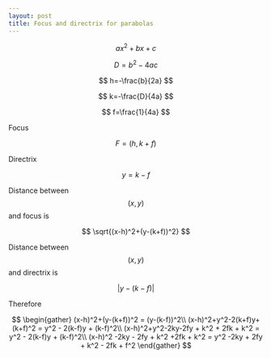 ```yaml
---
layout: post
title: Focus and directrix for parabolas
---
```


$$
ax^2+bx+c
$$

$$
D=b^2-4ac
$$

$$
h=-\frac{b}{2a}
$$

$$
k=-\frac{D}{4a}
$$

$$
f=\frac{1}{4a}
$$

Focus

$$
F=(h,k+f)
$$

Directrix

$$
y=k-f
$$

Distance between $$(x,y)$$ and focus is

$$
\sqrt{(x-h)^2+(y-(k+f))^2}
$$

Distance between $$(x,y)$$ and directrix is

$$
|y-(k-f)|
$$

Therefore

$$
\begin{gather}
(x-h)^2+(y-(k+f))^2 = (y-(k-f))^2\\
(x-h)^2+y^2-2(k+f)y+(k+f)^2 = y^2 - 2(k-f)y + (k-f)^2\\
(x-h)^2+y^2-2ky-2fy + k^2 + 2fk + k^2 = y^2 - 2(k-f)y + (k-f)^2\\
(x-h)^2 -2ky - 2fy + k^2 +2fk + k^2 = y^2 -2ky + 2fy + k^2 - 2fk + f^2
\end{gather}
$$


